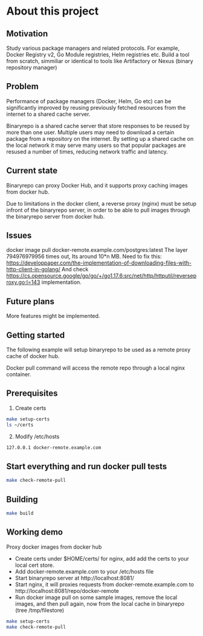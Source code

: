 # About this project
## Motivation

Study various package managers and related protocols. For example, Docker Registry v2, Go Module registries, Helm registries etc.
Build a tool from scratch, simmiliar or identical to tools like Artifactory or Nexus (binary repository manager)
## Problem

Performance of package managers (Docker, Helm, Go etc) can be significantly improved by reusing previously fetched resources from the internet to a shared cache server.

Binaryrepo is a shared cache server that store responses to be reused by more than one user.
Multiple users may need to download a certain package from a repository on the internet.
By setting up a shared cache on the local network it may serve many users so that popular packages are
resused a number of times, reducing network traffic and latency.
## Current state

Binaryrepo can proxy Docker Hub, and it supports proxy caching images from docker hub.

Due to limitations in the docker client, a reverse proxy (nginx) must be setup infront of the binaryrepo server,
in order to be able to pull images through the binaryrepo server from docker hub.

## Issues

docker image pull docker-remote.example.com/postgres:latest
The layer 794976979956 times out, Its around 10*n MB.
Need to fix this:
https://developpaper.com/the-implementation-of-downloading-files-with-http-client-in-golang/
And check https://cs.opensource.google/go/go/+/go1.17.6:src/net/http/httputil/reverseproxy.go;l=143 implementation.
## Future plans

More features might be implemented.
## Getting started

The following example will setup binaryrepo to be used
as a remote proxy cache of docker hub.

Docker pull command will access the remote repo through a local nginx container.

## Prerequisites
1. Create certs
```bash
make setup-certs
ls ~/certs
```
2. Modify /etc/hosts
```bash
127.0.0.1 docker-remote.example.com
```
## Start everything and run docker pull tests
```bash
make check-remote-pull
```
## Building

```bash
make build
```
## Working demo
Proxy docker images from docker hub

- Create certs under $HOME/certs/ for nginx, add add the certs to your local cert store.
- Add docker-remote.example.com to your /etc/hosts file
- Start binaryrepo server at http://localhost:8081/
- Start nginx, it will proxies requests from docker-remote.example.com to http://localhost:8081/repo/docker-remote
- Run docker image pull on some sample images, remove the local images, and then pull again, now from the local cache in binaryrepo
  (tree /tmp/filestore)

```bash
make setup-certs
make check-remote-pull
```
